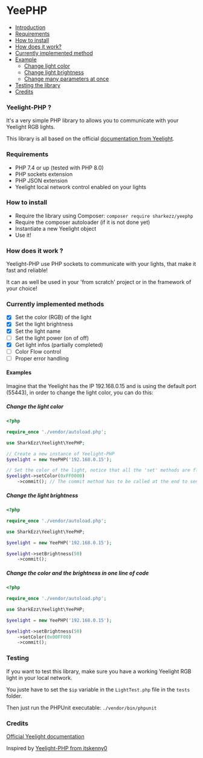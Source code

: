 # YeePHP

- [Introduction](#introduction)
- [Requirements](#requirements)
- [How to install](#how-to-install)
- [How does it work?](#how-it-work)
- [Currently implemented method](#implemented-methods)
- [Example](#examples)
    - [Change light color](#change-color)
    - [Change light brightness](#change-brightness)
    - [Change many parameters at once](#change-many-at-once)
- [Testing the library](#testing)
- [Credits](#credits)

<a name="introduction"></a>
### Yeelight-PHP ?

It's a very simple PHP library to allows you to communicate with your Yeelight RGB lights.

This library is all based on the official [documentation from Yeelight](https://www.yeelight.com/download/Yeelight_Inter-Operation_Spec.pdf).

<a name="requirements"></a>
### Requirements
- PHP 7.4 or up (tested with PHP 8.0)
- PHP sockets extension
- PHP JSON extension
- Yeelight local network control enabled on your lights

<a name="how-to-install"></a>
### How to install
- Require the library using Composer: `composer require sharkezz/yeephp`
- Require the composer autoloader (if it is not done yet)
- Instantiate a new Yeelight object
- Use it!

<a name="how-it-work"></a>
### How does it work ?

Yeelight-PHP use PHP sockets to communicate with your lights, that make it fast and reliable!

It can as well be used in your 'from scratch' project or in the framework of your choice!

<a name="implemented-methods"></a>
### Currently implemented methods
- [x] Set the color (RGB) of the light
- [x] Set the light brightness
- [x] Set the light name
- [ ] Set the light power (on of off)
- [x] Get light infos (partially completed)
- [ ] Color Flow control
- [ ] Proper error handling

<a name="examples"></a>
#### Examples

Imagine that the Yeelight has the IP 192.168.0.15 and is using the default port (55443), in order to change the light color, you can do this:

<a name="change-color"></a>
##### Change the light color

```php
<?php

require_once './vendor/autoload.php';

use SharkEzz\Yeelight\YeePHP;

// Create a new instance of Yeelight-PHP
$yeelight = new YeePHP('192.168.0.15');

// Set the color of the light, notice that all the 'set' methods are fluent, it means that you can use them in chain !
$yeelight->setColor(0xFF0000)
    ->commit(); // The commit method has to be called at the end to send the commands to the light
```
<a name="change-brightness"></a>
##### Change the light brightness

```php
<?php

require_once './vendor/autoload.php';

use SharkEzz\Yeelight\YeePHP;

$yeelight = new YeePHP('192.168.0.15');

$yeelight->setBrightness(50)
    ->commit();
```

<a name="change-many-at-once"></a>
##### Change the color and the brightness in one line of code

```php
<?php

require_once './vendor/autoload.php';

use SharkEzz\Yeelight\YeePHP;

$yeelight = new YeePHP('192.168.0.15');

$yeelight->setBrightness(50)
    ->setColor(0x00FF00)
    ->commit();
```
<a name="testing"></a>
### Testing

If you want to test this library, make sure you have a working Yeelight RGB light in your local network.

You juste have to set the `$ip` variable in the `LightTest.php` file in the `tests` folder.

Then just run the PHPUnit executable: `./vendor/bin/phpunit`

<a name="credits"></a>
### Credits

[Official Yeelight documentation](https://www.yeelight.com/download/Yeelight_Inter-Operation_Spec.pdf)

Inspired by [Yeelight-PHP from itskenny0](https://github.com/itskenny0/Yeelight-PHP)
